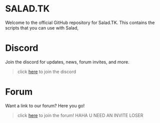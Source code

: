 # SALAD.TK
Welcome to the official GitHub repository for Salad.TK. This contains the scripts that you can use with Salad,

# Discord
Join the discord for updates, news, forum invites, and more.
> click [here](https://discord.gg/rKc9BGf8j8) to join the discord

# Forum
Want a link to our forum? Here you go!
> click [here](https://saladtk.freeflarum.com/) to join the forum!
HAHA U NEED AN INVITE LOSER


